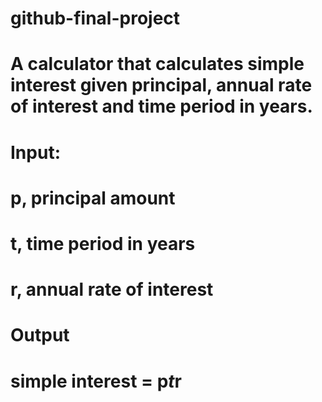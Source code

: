 # github-final-project

# A calculator that calculates simple interest given principal, annual rate of interest and time period in years.

# Input:
#    p, principal amount
#    t, time period in years
#    r, annual rate of interest
# Output
#    simple interest = p*t*r
